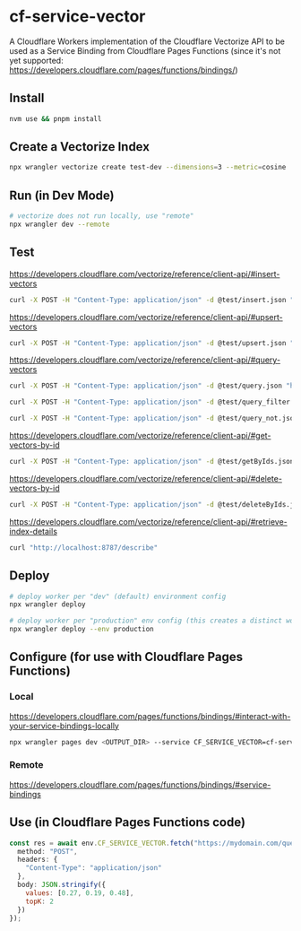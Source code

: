 # cf-service-vector

A Cloudflare Workers implementation of the Cloudflare Vectorize API to be used as a Service Binding from Cloudflare Pages Functions (since it's not yet supported: https://developers.cloudflare.com/pages/functions/bindings/)

## Install

```bash
nvm use && pnpm install
```

## Create a Vectorize Index

```bash
npx wrangler vectorize create test-dev --dimensions=3 --metric=cosine
```

## Run (in Dev Mode)

```bash
# vectorize does not run locally, use "remote"
npx wrangler dev --remote
```

## Test


https://developers.cloudflare.com/vectorize/reference/client-api/#insert-vectors
```bash
curl -X POST -H "Content-Type: application/json" -d @test/insert.json "http://localhost:8787/insert"
```

https://developers.cloudflare.com/vectorize/reference/client-api/#upsert-vectors
```bash
curl -X POST -H "Content-Type: application/json" -d @test/upsert.json "http://localhost:8787/upsert"
```

https://developers.cloudflare.com/vectorize/reference/client-api/#query-vectors
```bash
curl -X POST -H "Content-Type: application/json" -d @test/query.json "http://localhost:8787/query"
```
```bash
curl -X POST -H "Content-Type: application/json" -d @test/query_filter.json "http://localhost:8787/query"
```
```bash
curl -X POST -H "Content-Type: application/json" -d @test/query_not.json "http://localhost:8787/query"
```

https://developers.cloudflare.com/vectorize/reference/client-api/#get-vectors-by-id
```bash
curl -X POST -H "Content-Type: application/json" -d @test/getByIds.json "http://localhost:8787/get-by-ids"
```

https://developers.cloudflare.com/vectorize/reference/client-api/#delete-vectors-by-id
```bash
curl -X POST -H "Content-Type: application/json" -d @test/deleteByIds.json "http://localhost:8787/delete-by-ids"
```

https://developers.cloudflare.com/vectorize/reference/client-api/#retrieve-index-details
```bash
curl "http://localhost:8787/describe"
```

## Deploy

```bash
# deploy worker per "dev" (default) environment config
npx wrangler deploy
```

```bash
# deploy worker per "production" env config (this creates a distinct worker instance named: "cf-service-worker-production")
npx wrangler deploy --env production
```

## Configure (for use with Cloudflare Pages Functions)

### Local

https://developers.cloudflare.com/pages/functions/bindings/#interact-with-your-service-bindings-locally
```bash
npx wrangler pages dev <OUTPUT_DIR> --service CF_SERVICE_VECTOR=cf-service-vector
```

### Remote

https://developers.cloudflare.com/pages/functions/bindings/#service-bindings

## Use (in Cloudflare Pages Functions code)

```javascript
const res = await env.CF_SERVICE_VECTOR.fetch("https://mydomain.com/query, {
  method: "POST",
  headers: {
    "Content-Type": "application/json"
  },
  body: JSON.stringify({
    values: [0.27, 0.19, 0.48],
    topK: 2
  })
});
```
